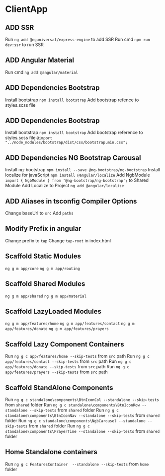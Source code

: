 # ClientApp

## ADD SSR
Run `ng add @nguniversal/express-engine` to add SSR
Run cmd `npm run dev:ssr` to run SSR

## ADD Angular Material
Run cmd `ng add @angular/material`


## ADD Dependencies Bootstrap
Install bootstrap `npm install bootstrap`
Add bootstrap refence to styles.scss file

## ADD Dependencies Bootstrap
Install bootstrap `npm install bootstrap`
Add bootstrap reference to styles.scss file
`@import "../node_modules/bootstrap/dist/css/bootstrap.min.css";`

## ADD Dependencies NG Bootstrap Carousal
Install ng-bootstrap `npm install --save @ng-bootstrap/ng-bootstrap`
Install localize for javaScript `npm install @angular/localize`
Add NgbModule `import { NgbModule } from '@ng-bootstrap/ng-bootstrap';`  to Shared Module
Add Localize to Project `ng add @angular/localize`

## ADD Aliases in tsconfig Compiler Options
Change baseUrl to `src`
Add `paths`

## Modify Prefix in angular
Change prefix to `tap`
Change `tap-root` in index.html


## Scaffold Static Modules
`ng g m app/core`
`ng g m app/routing`

## Scaffold Shared Modules
`ng g m app/shared`
`ng g m app/material`

## Scaffold LazyLoaded Modules
`ng g m app/features/home`
`ng g m app/features/contact`
`ng g m app/features/donate`
`ng g m app/features/prayers`

## Scaffold Lazy Component Containers
Run `ng g c app/features/home --skip-tests` from `src` path
Run `ng g c app/features/contact --skip-tests` from `src` path
Run `ng g c app/features/donate --skip-tests` from `src` path
Run `ng g c app/features/prayers --skip-tests` from `src` path

## Scaffold StandAlone Components
Run `ng g c standalone\components\BtnIconCol --standalone --skip-tests` from `shared` folder
Run `ng g c standalone\components\BtnIconRow --standalone --skip-tests` from `shared` folder
Run `ng g c standalone\components\BtnIconNav --standalone --skip-tests` from `shared` folder
Run `ng g c standalone\components\NgbCarousel --standalone --skip-tests` from `shared` folder
Run `ng g c standalone\components\PrayerTime --standalone --skip-tests` from `shared` folder

## Home Standalone containers
Run `ng g c FeaturesContainer  --standalone --skip-tests` from `home` folder
